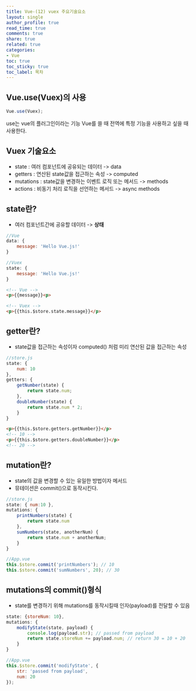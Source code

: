 ```yaml
---
title: Vue-(12) vuex 주요기술요소
layout: single
author_profile: true
read_time: true
comments: true
share: true
related: true
categories:
- Vue
toc: true
toc_sticky: true
toc_label: 목차
---
```




## Vue.use(Vuex)의 사용
```javascript
Vue.use(Vuex);
```
use는 vue의 플러그인이라는 기능
Vue를 쓸 때 전역에 특정 기능을 사용하고 싶을 때 사용한다.

## Vuex 기술요소
- state : 여러 컴포넌트에 공유되는 데이터 -> data
- getters : 연산된 state값을 접근하는 속성 -> computed
- mutations : state값을 변경하는 이벤트 로직 또는 메서드 -> methods
- actions : 비동기 처리 로직을 선언하는 메서드 -> async methods

## state란?
- 여러 컴포넌트간에 공유할 데이터  -> **상태** 
```javascript
//Vue
data: {
    message: 'Hello Vue.js!'
}

//Vuex
state: {
    message: 'Hello Vue.js!'
}

```
```html
<!-- Vue -->
<p>{{message}}<p>

<!-- Vuex -->
<p>{{this.$store.state.message}}</p>
```

## getter란?

- state값을 접근하는 속성이자 computed() 처럼 미리 연산된 값을 접근하는 속성

```javascript
//store.js
state: {
    num: 10
},
getters: {
    getNumber(state) {
        return state.num;
    },
    doubleNumber(state) {
        return state.num * 2;
    }
}
```

```html
<p>{{this.$store.getters.getNumber}}</p> 
<!-- 10 -->
<p>{{this.$store.getters.doubleNumber}}</p> 
<!-- 20 -->
```

## mutation란?
- state의 값을 변경할 수 있는 유일한 방법이자 메서드
- 뮤테이션은 commit()으로 동작시킨다.

```javascript
//store.js
state: { num:10 },
mutations: {
    printNumbers(state) {
        return state.num
    },
    sumNumbers(state, anotherNum) {
        return state.num + anotherNum;
    }
}

//App.vue
this.$store.commit('printNumbers'); // 10
this.$store.commit('sumNumbers', 20); // 30
```
## mutations의 commit()형식
- state를 변경하기 위해 mutations를 동작시킬때 인자(payload)를 전달할 수 있음
```javascript
state: {storeNum: 10},
mutations: {
    modifyState(state, payload) {
        console.log(payload.str); // passed from payload
        return state.storeNum += payload.num; // return 30 = 10 + 20
    }
}

//App.vue
this.$store.commit('modifyState', {
    str: 'passed from payload',
    num: 20
});
```




